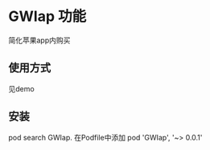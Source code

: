  GWIap 功能
=========================
简化苹果app内购买

使用方式
------------------------
见demo

安装
------------------------
pod search GWIap. 
在Podfile中添加 pod 'GWIap', '~> 0.0.1'
